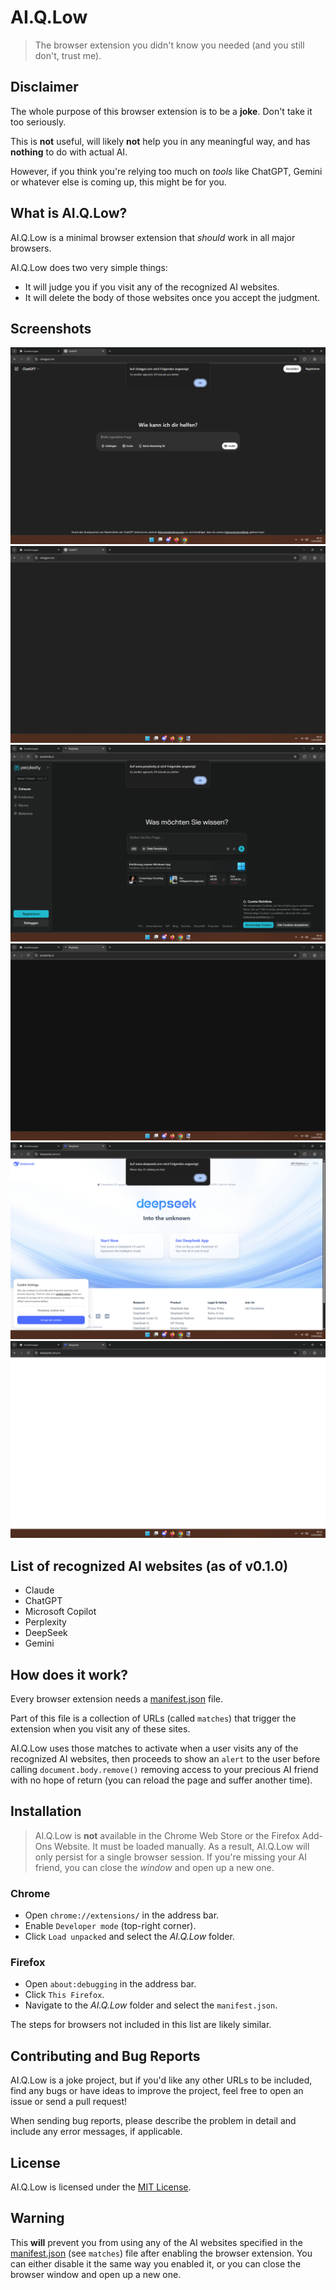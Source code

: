 

# AI.Q.Low

> The browser extension you didn't know you needed (and you still don't, trust me).

## Disclaimer

The whole purpose of this browser extension is to be a **joke**. Don't take it too seriously. 

This is **not** useful, will likely **not** help you in any meaningful way, and has **nothing** to do with actual AI.  

However, if you think you're relying too much on *tools* like ChatGPT, Gemini or whatever else is coming up, this might be for you.

## What is AI.Q.Low?

AI.Q.Low is a minimal browser extension that *should* work in all major browsers.  

AI.Q.Low does two very simple things:

* It will judge you if you visit any of the recognized AI websites.
* It will delete the body of those websites once you accept the judgment.

## Screenshots

![AI.Q.Low ChatGPT](./resources/aiqlow_chatgpt_01.png)
![AI.Q.Low ChatGPT](./resources/aiqlow_chatgpt_02.png)
![AI.Q.Low Perplexity](./resources/aiqlow_perplexity_01.png)
![AI.Q.Low Perplexity](./resources/aiqlow_perplexity_02.png)
![AI.Q.Low DeepSeek](./resources/aiqlow_deepseek_01.png)
![AI.Q.Low DeepSeek](./resources/aiqlow_deepseek_02.png)

## List of recognized AI websites (as of v0.1.0)

* Claude
* ChatGPT
* Microsoft Copilot
* Perplexity
* DeepSeek
* Gemini

## How does it work?

Every browser extension needs a [manifest.json](./manifest.json) file.  

Part of this file is a collection of URLs (called `matches`) that trigger the extension when you visit any of these sites.  

AI.Q.Low uses those matches to activate when a user visits any of the recognized AI websites, then proceeds to show an `alert` to the user before calling `document.body.remove()` removing access to your precious AI friend with no hope of return (you can reload the page and suffer another time).

## Installation

> AI.Q.Low is **not** available in the Chrome Web Store or the Firefox Add-Ons Website. It must be loaded manually. As a result, AI.Q.Low will only persist for a single browser session. If you're missing your AI friend, you can close the *window* and open up a new one.

### Chrome

* Open `chrome://extensions/` in the address bar.
* Enable `Developer mode` (top-right corner).
* Click `Load unpacked` and select the *AI.Q.Low* folder.

### Firefox

* Open `about:debugging` in the address bar.
* Click `This Firefox`.
* Navigate to the *AI.Q.Low* folder and select the `manifest.json`.

The steps for browsers not included in this list are likely similar.

## Contributing and Bug Reports

AI.Q.Low is a joke project, but if you'd like any other URLs to be included, find any bugs or have ideas to improve the project, feel free to open an issue or send a pull request!

When sending bug reports, please describe the problem in detail and include any error messages, if applicable.

## License

AI.Q.Low is licensed under the [MIT License](./LICENSE.md).

## Warning

This **will** prevent you from using any of the AI websites specified in the [manifest.json](./manifest.json) (see `matches`) file after enabling the browser extension. You can either disable it the same way you enabled it, or you can close the browser window and open up a new one.

<!-- Thank you for checking out AI.Q.Low! -->
<!-- Although it's purely a joke, this is my very first public repository. and quite some effort went into creating this README -->
<!-- Having someone actually investigate the files means a lot to me. -->
<!-- Enjoy your day! -->

